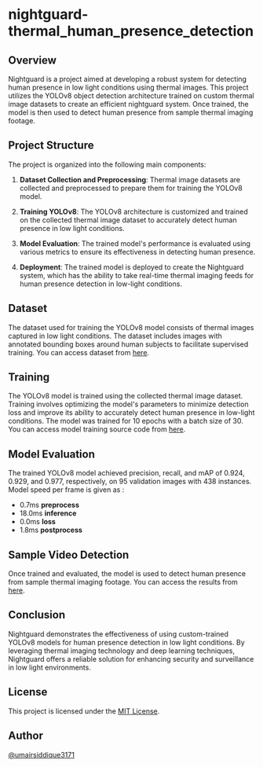 # nightguard-thermal_human_presence_detection

## Overview

Nightguard is a project aimed at developing a robust system for detecting human presence in low light conditions using thermal images. This project utilizes the YOLOv8 object detection architecture trained on custom thermal image datasets to create an efficient nightguard system. Once trained, the model is then used to detect human presence from sample thermal imaging footage.

## Project Structure

The project is organized into the following main components:

1. **Dataset Collection and Preprocessing**: Thermal image datasets are collected and preprocessed to prepare them for training the YOLOv8 model.

2. **Training YOLOv8**: The YOLOv8 architecture is customized and trained on the collected thermal image dataset to accurately detect human presence in low light conditions.

3. **Model Evaluation**: The trained model's performance is evaluated using various metrics to ensure its effectiveness in detecting human presence.

4. **Deployment**: The trained model is deployed to create the Nightguard system, which has the ability to take real-time thermal imaging feeds for human presence detection in low-light conditions.

## Dataset

The dataset used for training the YOLOv8 model consists of thermal images captured in low light conditions. The dataset includes images with annotated bounding boxes around human subjects to facilitate supervised training. You can access dataset from [here](https://www.kaggle.com/datasets/niteshc7r/datasets-for-object-detection-night-and-thermal).

## Training

The YOLOv8 model is trained using the collected thermal image dataset. Training involves optimizing the model's parameters to minimize detection loss and improve its ability to accurately detect human presence in low-light conditions. The model was trained for 10 epochs with a batch size of 30. You can access model training source code from [here](https://github.com/umairsiddique3171/nightguard-thermal_human_presence_detection/tree/main/custom_yolov8).

## Model Evaluation

The trained YOLOv8 model achieved precision, recall, and mAP of 0.924, 0.929, and 0.977, respectively, on 95 validation images with 438 instances. Model speed per frame is given as : 
- 0.7ms **preprocess**
- 18.0ms **inference**
- 0.0ms **loss**
- 1.8ms **postprocess**

## Sample Video Detection

Once trained and evaluated, the model is used to detect human presence from sample thermal imaging footage. You can access the results from [here](https://github.com/umairsiddique3171/nightguard-thermal_human_presence_detection/blob/main/results.mp4). 


## Conclusion

Nightguard demonstrates the effectiveness of using custom-trained YOLOv8 models for human presence detection in low light conditions. By leveraging thermal imaging technology and deep learning techniques, Nightguard offers a reliable solution for enhancing security and surveillance in low light environments.


## License 
This project is licensed under the [MIT License](https://github.com/umairsiddique3171/nightguard-thermal_human_presence_detection/blob/main/LICENSE).

## Author 
[@umairsiddique3171](https://github.com/umairsiddique3171)


